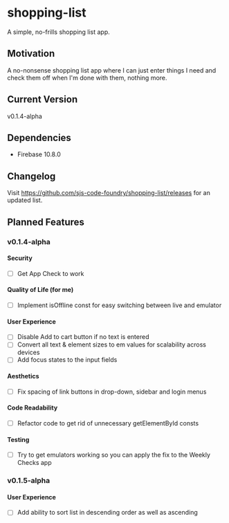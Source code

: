 # shopping-list
A simple, no-frills shopping list app.
## Motivation
A no-nonsense shopping list app where I can just enter things I need and check them off when I'm done with them, nothing more.
## Current Version
v0.1.4-alpha
## Dependencies
- Firebase 10.8.0
## Changelog
Visit https://github.com/sjs-code-foundry/shopping-list/releases for an updated list.
## Planned Features
### v0.1.4-alpha
#### Security
- [ ] Get App Check to work
#### Quality of Life (for me)
- [ ] Implement isOffline const for easy switching between live and emulator
#### User Experience
- [ ] Disable Add to cart button if no text is entered
- [ ] Convert all text & element sizes to em values for scalability across devices
- [ ] Add focus states to the input fields
#### Aesthetics
- [ ] Fix spacing of link buttons in drop-down, sidebar and login menus
#### Code Readability
- [ ] Refactor code to get rid of unnecessary getElementById consts
#### Testing
- [ ] Try to get emulators working so you can apply the fix to the Weekly Checks app
### v0.1.5-alpha
#### User Experience
- [ ] Add ability to sort list in descending order as well as ascending
